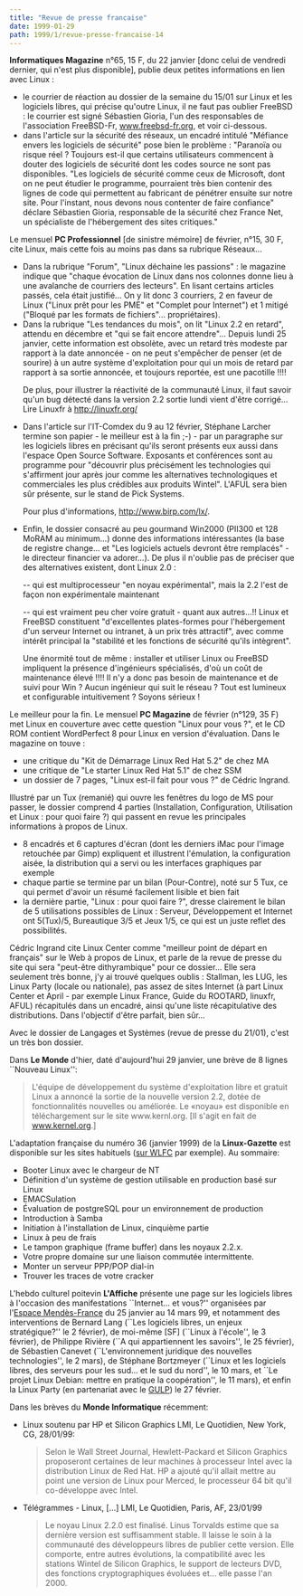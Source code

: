 ```yaml
---
title: "Revue de presse francaise"
date: 1999-01-29
path: 1999/1/revue-presse-francaise-14
---
```


<P><B>Informatiques Magazine</B> n°65, 15 F, du 22 janvier [donc celui de
vendredi dernier, qui n'est plus disponible], publie deux petites
informations en lien avec Linux :</P>

<UL>

<LI>le courrier de réaction au dossier de la semaine du 15/01 sur Linux et
les logiciels libres, qui précise qu'outre Linux, il ne faut pas oublier
FreeBSD : le courrier est signé Sébastien Gioria, l'un des responsables
de l'association FreeBSD-Fr, <A HREF="http://www.freebsd-fr.org/">www.freebsd-fr.org</A>, et voir
ci-dessous.
<LI>dans l'article sur la sécurité des réseaux, un encadré intitulé
"Méfiance envers les logiciels de sécurité" pose bien le problème :
"Paranoïa ou risque réel ? Toujours est-il que certains utilisateurs
commencent à douter des logiciels de sécurité dont les codes source ne
sont pas disponibles. "Les logiciels de sécurité comme ceux de
Microsoft, dont on ne peut étudier le programme, pourraient très bien
contenir des lignes de code qui permettent au fabricant de pénétrer
ensuite sur notre site. Pour l'instant, nous devons nous contenter de
faire confiance" déclare Sébastien Gioria, responsable de la sécurité
chez France Net, un spécialiste de l'hébergement des sites critiques."
</UL>

<P>Le mensuel <B>PC Professionnel</B> [de sinistre mémoire] de février, n°15,
30 F, cite Linux, mais cette fois au moins pas dans sa rubrique Réseaux...</P>

<UL>

<LI>Dans la rubrique "Forum", "Linux déchaine les passions" : le magazine
indique que "chaque évocation de Linux dans nos colonnes donne lieu à
une avalanche de courriers des lecteurs". En lisant certains articles
passés, cela était justifié... On y lit donc 3 courriers, 2 en faveur de
Linux ("Linux prêt pour les PME" et "Complet pour Internet") et 1 mitigé
("Bloqué par les formats de fichiers"... propriétaires).
<LI>Dans la rubrique "Les tendances du mois", on lit "Linux 2.2 en
retard", attendu en décembre et "qui se fait encore attendre"... Depuis
lundi 25 janvier, cette information est obsolète, avec un retard très
modeste par rapport à la date annoncée - on ne peut s'empêcher de penser
(et de sourire) à un autre système d'exploitation pour qui un mois de
retard par rapport à sa sortie annoncée, et toujours reportée, est une
pacotille !!!!
<BR>

De plus, pour illustrer la réactivité de la communauté Linux, il faut
savoir qu'un bug détecté dans la version 2.2 sortie lundi vient d'être
corrigé... Lire Linuxfr à http://linuxfr.org/
<LI>Dans l'article sur l'IT-Comdex du 9 au 12 février, Stéphane Larcher
termine son papier - le meilleur est à la fin ;-) - par un paragraphe
sur les logiciels libres en précisant qu'ils seront présents eux aussi
dans l'espace Open Source Software. Exposants et conférences sont au
programme pour "découvrir plus précisément les technologies qui
s'affirment jour après jour comme les alternatives technologiques et
commerciales les plus crédibles aux produits Wintel". L'AFUL sera bien
sûr présente, sur le stand de Pick Systems.
<BR>

Pour plus d'informations, <A HREF="http://www.birp.com/lx/">http://www.birp.com/lx/</A>.
<LI>Enfin, le dossier consacré au peu gourmand Win2000 (PII300 et 128
MoRAM au minimum...) donne des informations intéressantes (la base de
registre change... et "Les logiciels actuels devront être remplacés" -
le directeur financier va adorer...). De plus il n'oublie pas de
préciser que des alternatives existent, dont Linux 2.0 :
<BR>

-- qui est multiprocesseur "en noyau expérimental", mais la 2.2 l'est de
façon non expérimentale maintenant
<BR>

-- qui est vraiment peu cher voire gratuit - quant aux autres...!!
Linux et FreeBSD constituent "d'excellentes plates-formes pour
l'hébergement d'un serveur Internet ou intranet, à un prix très
attractif", avec comme intérêt principal la "stabilité et les fonctions
de sécurité qu'ils intègrent".
<BR>

Une énormité tout de même : installer et utiliser Linux ou FreeBSD
impliquent la présence d'ingénieurs spécialisés, d'où un coût de
maintenance élevé !!!! Il n'y a donc pas besoin de maintenance et de
suivi pour Win ? Aucun ingénieur qui suit le réseau ?  Tout est lumineux
et configurable intuitivement ? Soyons sérieux !
</UL>

<P>Le meilleur pour la fin.
Le mensuel <B>PC Magazine</B> de février (n°129, 35 F) met Linux en couverture
avec cette question "Linux pour vous ?", et le CD ROM contient
WordPerfect 8 pour Linux en version d'évaluation.
Dans le magazine on touve :</P>

<UL>

<LI>une critique du "Kit de Démarrage Linux Red Hat 5.2" de chez MA
<LI>une critique de "Le starter Linux Red Hat 5.1" de chez SSM
<LI>un dossier de 7 pages, "Linux est-il fait pour vous ?" de Cédric
Ingrand.
</UL>

<P>Illustré par un Tux (remanié) qui ouvre les fenêtres du logo de MS pour
passer, le dossier comprend 4 parties (Installation, Configuration,
Utilisation et Linux : pour quoi faire ?) qui passent en revue les
principales informations à propos de Linux.</P>

<UL>

<LI>8 encadrés et 6 captures d'écran (dont les derniers iMac pour l'image
retouchée par Gimp) expliquent et illustrent l'émulation, la
configuration aisée, la distribution qui a servi ou les interfaces
graphiques par exemple
<LI>chaque partie se termine par un bilan (Pour-Contre), noté sur 5 Tux,
ce qui permet d'avoir un résumé facilement lisible et bien fait
<LI>la dernière partie, "Linux : pour quoi faire ?", dresse clairement le
bilan de 5 utilisations possibles de Linux : Serveur, Développement et
Internet ont 5(Tux)/5, Bureautique 3/5 et Jeux 1/5, ce qui est un juste
reflet des possibilités.
</UL>

<P>Cédric Ingrand cite Linux Center comme "meilleur point de départ en
français" sur le Web à propos de Linux, et parle de la revue de presse
du site qui sera "peut-être dithyrambique" pour ce dossier... Elle sera
seulement très bonne, j'y ai trouvé quelques oublis : Stallman, les LUG,
les Linux Party (locale ou nationale), pas assez de sites Internet (à
part Linux Center et April - par exemple Linux France, Guide du ROOTARD,
linuxfr, AFUL) récapitulés dans un encadré, ainsi qu'une liste
récapitulative des distributions. Dans l'objectif d'être parfait, bien
sûr...</P>

<P>Avec le dossier de Langages et Systèmes (revue de presse du 21/01),
c'est un très bon dossier.</P>

<P>
Dans <B>Le Monde</B> d'hier, daté d'aujourd'hui 29 janvier, une brève
de 8 lignes ``Nouveau Linux'':
</P>

<BLOCKQUOTE>
L'équipe de développement du système d'exploitation libre et gratuit Linux
a annoncé la sortie de la nouvelle version 2.2, dotée de fonctionnalités
nouvelles ou améliorée. Le «noyau» est disponible en téléchargement
sur le site www.kernl.org. [Il s'agit en fait de <A HREF="http://www.kernel.org/">www.kernel.org</A>.]
</BLOCKQUOTE>
<P>
L'adaptation française du numéro 36 (janvier 1999) de la
<B>Linux-Gazette</B> est disponible sur les sites habituels (<A HREF="http://www.linux-france.com/article/lgazette/index.html">sur
WLFC</A> par exemple). Au sommaire:
</P>

<UL>

<LI>Booter Linux avec le chargeur de NT
<LI>Définition d'un système de gestion utilisable en production basé sur
Linux
<LI>EMACSulation
<LI>Évaluation de postgreSQL pour un environnement de production
<LI>Introduction à Samba
<LI>Initiation à l'installation de Linux, cinquième partie
<LI>Linux à peu de frais
<LI>Le tampon graphique (frame buffer) dans les noyaux 2.2.x.
<LI>Votre propre domaine sur une liaison commutée intermittente.
<LI>Monter un serveur PPP/POP dial-in
<LI>Trouver les traces de votre cracker
</UL>

<P>
L'hebdo culturel poitevin <B>L'Affiche</B> présente une page sur
les logiciels libres à l'occasion des manifestations ``Internet... et
vous?'' organisées par l'<A HREF="http://w3emf.univ-poitiers.fr/">Espace
Mendès-France</A> du 25 janvier au 14 mars 99, et notamment des
interventions de Bernard Lang (``Les logiciels libres, un enjeux
stratégique?'' le 2 février), de moi-même [SF] (``Linux à l'école'', le
3 février), de Philippe Rivière (``A qui appartiennent les savoirs'',
le 25 février), de Sébastien Canevet (``L'environnement juridique des
nouvelles technologies'', le 2 mars), de Stéphane Bortzmeyer (``Linux
et les logiciels libres, des serveurs pour les sud... et le sud du
nord'', le 10 mars, et ``Le projet Linux Debian: mettre en pratique la
coopération'', le 11 mars), et enfin la Linux Party (en partenariat avec
le <A HREF="http://news.pcl.fr/gulp/">GULP</A>) le 27 février.
</P>

<P>
Dans les brèves du <B>Monde Informatique</B> récemment:
</P>

<UL>

<LI> Linux soutenu par HP et Silicon
Graphics
LMI, Le Quotidien, New York, CG, 28/01/99:

<BLOCKQUOTE>
Selon le Wall Street Journal, Hewlett-Packard et Silicon
Graphics proposeront certaines de leur machines à
processeur Intel avec la distribution Linux de Red Hat. HP
a ajouté qu'il allait mettre au point une version de Linux
pour Merced, le processeur 64 bit qu'il co-développe avec
Intel.
</BLOCKQUOTE>


<LI>Télégrammes - Linux, [...]
LMI, Le Quotidien, Paris, AF, 23/01/99

<BLOCKQUOTE>
Le noyau Linux 2.2.0 est finalisé. Linus Torvalds estime
que sa dernière version est suffisamment stable. Il laisse le
soin à la communauté des développeurs libres de publier
cette version. Elle comporte, entre autres évolutions, la
compatibilité avec les stations Wintel de Silicon Graphics,
le support de lecteurs DVD, des fonctions cryptographiques
évoluées et... elle passe l'an 2000.
</BLOCKQUOTE>
</UL>


